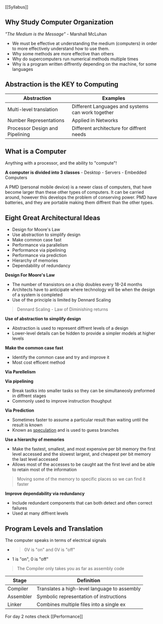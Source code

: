 [[Syllabus]]
<h2>Why Study Computer Organization</h2>
<i>"The Medium is the Message"</i> - Marshall McLuhan

- We must be effective at understanding the medium (computers) in order to more effectively understand how to use them.
- Why some methods are more effective than others
- Why do supercomputers run numerical methods multiple times
- Why is a program written diffrently depending on the machine, for some languages 

<h2>Abstraction is the KEY to Computing</h2>

Abstraction | Examples
-|-
Multi-level translation | Different Languages and systems can work together 
Number Representations | Applied in Networks
Processor Design and Pipelining | Different architecture for diffrent needs


<h2>What is a Computer</h2>

Anything with a processor, and the ability to "compute"!

<b>A computer is divided into 3 classes</b>
	- Desktop 
	- Servers
	- Embedded Computers

A PMD (personal mobile device) is a newer class of computers, that have become larger than these other types of computers. It can be carried around, however this develops the problem of conserving power. PMD have batteries, and they are portable making them diffrent than the other types. 

<h2>Eight Great Architectural Ideas</h2>

- Design for Moore's Law
- Use abstraction to simplify design
- Make common case fast
- Performance via parallelism
- Performance via pipelining
- Performance via prediction
- Hierarchy of memories
- Dependability of redundancy 

<b>Design For Moore's Law</b>

- The number of transistors on a chip doubles every 18-24 months
- Architects have to anticipate where technology will be when the design of a system is completed
- Use of the principle is limited by Dennard Scaling

> Dennard Scaling - Law of Diminishing returns

<b>Use of abstraction to simplify design</b>
- Abstraction is used to represent diffrent levels of a design
- Lower-level details can be hidden to provide a simpler models at higher levels

<b>Make the common case fast</b>
- Identify the common case and try and improve it
- Most cost efficent method

<b>Via Parellelism</b>

<b>Via pipelining</b>
- Break tastks into smaller tasks so they can be simultaneosly preformed in diffrent stages
- Commonly used to improve instruction thoughput

<b>Via Prediction</b>
- Sometimes faster to assume a particular result than waiting until the result is known
- Known as <u>speculation</u> and is used to guess branches

<b>Use a hierarchy of memories</b>
- Make the fastest, smallest, and most expensive per bit memory the first level accessed and the slowest largest, and cheapest per bit memory the last level accessed
- Allows most of the accesses to be caught aat the first level and be able to retain most of the information

> Moving some of the memory to specific places so we can find it faster

 <b>Improve dependability via redundancy</b>
 - Include redundant components that can both detect and often correct failures
 - Used at many diffrent levels

<h2>Program Levels and Translation</h2>

The computer speaks in terms of electrical signals
- > 0V is "on" and 0V is "off"
- 1 is "on", 0 is "off"

> The Compiler only takes you as far as assembly code


Stage | Definition
-|-
Compiler | Translates a high-level language to assembly
Assembler | Symbolic representation of instructions
Linker | Combines multiple files into a single ex


For day 2 notes check [[Performance]]

